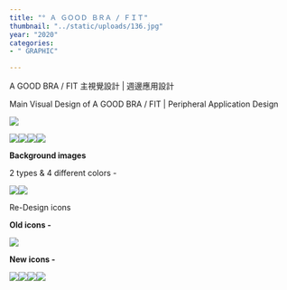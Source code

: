 ```yaml
---
title: "° Ａ ＧＯＯＤ ＢＲＡ / ＦＩＴ"
thumbnail: "../static/uploads/136.jpg"
year: "2020"
categories:
- " GRAPHIC"

---
```

A GOOD BRA / FIT 主視覺設計 | 週邊應用設計

Main Visual Design of A GOOD BRA / FIT | Peripheral Application Design

![](https://mir-s3-cdn-cf.behance.net/project_modules/1400_opt_1/7cc4ca106365813.5f8e8835b97ca.png)

![](https://mir-s3-cdn-cf.behance.net/project_modules/1400_opt_1/c6a3b6106365813.5fde25bf83b96.jpg)![](https://mir-s3-cdn-cf.behance.net/project_modules/1400_opt_1/5243f0106365813.5fde25bf84fb4.jpg)![](https://mir-s3-cdn-cf.behance.net/project_modules/1400_opt_1/f60e8e106365813.5fde25bf84346.jpg)![](https://mir-s3-cdn-cf.behance.net/project_modules/1400_opt_1/5f180d106365813.5f8e8835b9e20.png)

**Background images**

2 types & 4 different colors -

![](https://mir-s3-cdn-cf.behance.net/project_modules/1400_opt_1/c1876e106365813.5fde25bf82f52.jpg)![](https://mir-s3-cdn-cf.behance.net/project_modules/1400_opt_1/223284106365813.5fde25bf83603.jpg)

Re-Design icons

**Old icons -**

![](https://mir-s3-cdn-cf.behance.net/project_modules/1400_opt_1/6ea9a3106365813.5fde2aa7a3f84.png)

**New icons -**

![](https://mir-s3-cdn-cf.behance.net/project_modules/1400_opt_1/8ee773106365813.5f8e8837382d6.png)![](https://mir-s3-cdn-cf.behance.net/project_modules/1400_opt_1/924f9d106365813.5f8e8837387d7.png)![](https://mir-s3-cdn-cf.behance.net/project_modules/1400_opt_1/ab9f66106365813.5f8e883738cf4.png)![](https://mir-s3-cdn-cf.behance.net/project_modules/1400_opt_1/d5b24b106365813.5f8e883787c6f.jpg)